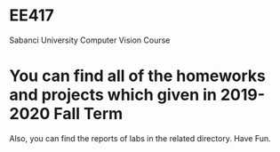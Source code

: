 # EE417
Sabanci University Computer Vision Course

# You can find all of the homeworks and projects which given in 2019-2020 Fall Term
Also, you can find the reports of labs in the related directory. Have Fun. 

